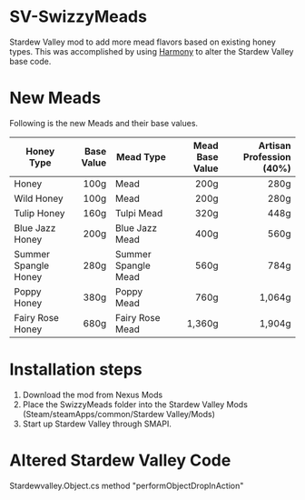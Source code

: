 # SV-SwizzyMeads
Stardew Valley mod to add more mead flavors based on existing honey types. This was accomplished by using [Harmony](https://github.com/pardeike/Harmony) to alter the Stardew Valley base code.

New Meads
=
Following is the new Meads and their base values.

| Honey Type | Base Value | Mead Type | Mead Base Value | Artisan Profession (40%) |
|----------|---------:|---------|--------------:|-----------------------:|
|Honey|100g|Mead|200g|280g|
|Wild Honey|100g|Mead|200g|280g|
|Tulip Honey|160g|Tulpi Mead|320g|448g|
|Blue Jazz Honey|200g|Blue Jazz Mead|400g|560g|
|Summer Spangle Honey|280g|Summer Spangle Mead|560g|784g|
|Poppy Honey|380g|Poppy Mead|760g|1,064g|
|Fairy Rose Honey|680g|Fairy Rose Mead|1,360g|1,904g|

Installation steps
=
1. Download the mod from Nexus Mods <link>
2. Place the SwizzyMeads folder into the Stardew Valley Mods (Steam/steamApps/common/Stardew Valley/Mods)
3. Start up Stardew Valley through SMAPI.

Altered Stardew Valley Code
=
Stardewvalley.Object.cs method "performObjectDropInAction"
